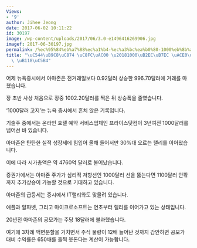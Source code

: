 ```yaml
---
Views:
- '9'
author: Jihee Jeong
date: 2017-06-02 10:11:22
id: 30197
image: /wp-content/uploads/2017/06/3.0-e1496416269906.jpg
imagef: 2017-06-30197.jpg
permalink: /%ec%95%84%eb%a7%88%ec%a1%b4-%ec%a3%bc%ea%b0%80-1000%eb%8b%ac%eb%9f%ac-%ea%b3%a0%ec%a7%80-%eb%84%98%ec%96%b4/
title: "\uC544\uB9C8\uC874 \uC8FC\uAC00 \u20181000\uB2EC\uB7EC \uACE0\uC9C0\u2019\
  \ \uB118\uC5B4"
---
```


어제 뉴욕증시에서 아마존은 전거래일보다 0.92달러 상승한 996.70달러에 거래를 마쳤습니다.

장 초반 사상 처음으로 장중 1002.20달러를 찍은 뒤 상승폭을 줄였습니다.

‘1000달러 고지’는 뉴욕 증시에서 흔치 않은 기록입니다.

기술주 중에서는 온라인 호텔 예약 서비스업체인 프라이스닷컴이 3년여전 1000달러를 넘어선 바 있습니다.

아마존은 탄탄한 실적 성장세에 힘입어 올해 들어서만 30%대 오르는 랠리를 이어왔습니다.

이에 따라 시가총액은 약 4760억 달러로 불어났습니다.

증권가에서는 아마존 주가가 심리적 저항선인 1000달러 선을 뚫는다면 1100달러 안팎까지 추가상승이 가능할 것으로 기대하고 있습니다.

아마존의 급등세는 증시에서 IT랠리와도 맞물려 있습니다.

애플과 알파벳, 그리고 마이크로소프트는 연초부터 랠리를 이어가고 있는 상태입니다.

20년전 아마존의 공모가는 주당 18달러에 불과했습니다.

여기에 3차례 액면분할을 거치면서 주식 물량이 12배 늘어난 것까지 감안하면 공모가 대비 수익률은 650배를 훌쩍 웃돈다는 계산이 가능합니다.